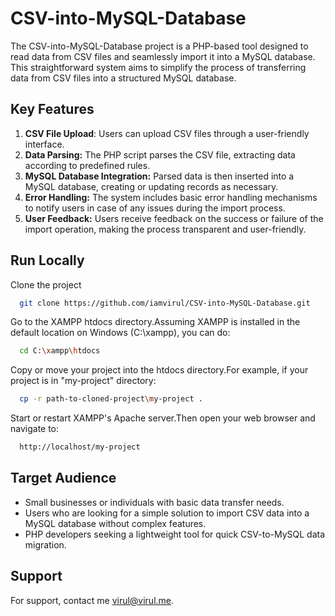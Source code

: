 
# CSV-into-MySQL-Database

The CSV-into-MySQL-Database project is a PHP-based tool designed to read data from CSV files and seamlessly import it into a MySQL database. This straightforward system aims to simplify the process of transferring data from CSV files into a structured MySQL database.


## Key Features

1. **CSV File Upload**: Users can upload CSV files through a user-friendly interface.
2. **Data Parsing:** The PHP script parses the CSV file, extracting data according to predefined rules.
3. **MySQL Database Integration:** Parsed data is then inserted into a MySQL database, creating or updating records as necessary.
4. **Error Handling:** The system includes basic error handling mechanisms to notify users in case of any issues during the import process.
5. **User Feedback:** Users receive feedback on the success or failure of the import operation, making the process transparent and user-friendly.
## Run Locally

Clone the project

```bash
  git clone https://github.com/iamvirul/CSV-into-MySQL-Database.git
```

Go to the XAMPP htdocs directory.Assuming XAMPP is installed in the default location on Windows (C:\xampp), you can do:

```bash
  cd C:\xampp\htdocs
```

Copy or move your project into the htdocs directory.For example, if your project is in "my-project" directory:

```bash
  cp -r path-to-cloned-project\my-project .
```

Start or restart XAMPP's Apache server.Then open your web browser and navigate to:

```bash
  http://localhost/my-project
```



## Target Audience

- Small businesses or individuals with basic data transfer needs.
- Users who are looking for a simple solution to import CSV data into a MySQL database without complex features.
- PHP developers seeking a lightweight tool for quick CSV-to-MySQL data migration.
## Support

For support, contact me virul@virul.me.

